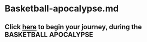# Basketball-apocalypse.md

## Click [here](stayingup.md) to begin your journey, during the BASKETBALL APOCALYPSE
